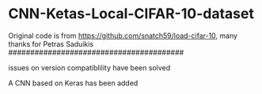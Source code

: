 # CNN-Ketas-Local-CIFAR-10-dataset
Original code is from https://github.com/snatch59/load-cifar-10, many thanks for Petras Saduikis
########################################

issues on version compatiblility have been solved

A CNN based on Keras has been added


